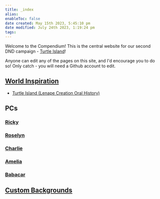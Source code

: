 ```yaml
---
title: _index
alias: 
enableToc: false
date created: May 15th 2023, 5:45:10 pm
date modified: July 24th 2023, 1:19:24 pm
tags: 
---
```

Welcome to the Compendium! This is the central website for our second DND campaign - [Turtle Island](Worldbuilding/Turtle%20Island%20(Lenape%20Creation%20Oral%20History).md)!

Anyone can edit any of the pages on this site, and I'd encourage you to do so! Only catch - you will need a Github account to edit.

## [World Inspiration](Worldbuilding/World%20Inspiration.md)
- [Turtle Island (Lenape Creation Oral History)](Worldbuilding/Turtle%20Island%20(Lenape%20Creation%20Oral%20History).md)

## PCs
### [Ricky](PCs/Ricky.md)
### [Roselyn](PCs/Roselyn.md)
### [Charlie](PCs/Charlie.md)
### [Amelia](PCs/Amelia.md)
### [Babacar](PCs/Babacar.md)

## [Custom Backgrounds](Custom%20Backgrounds/Custom%20Backgrounds.md)
